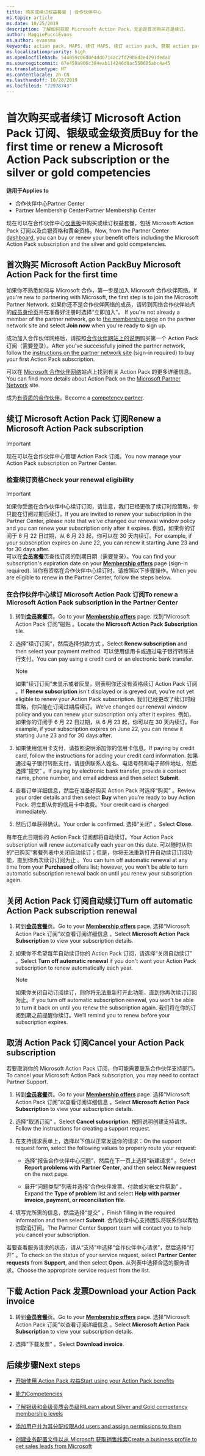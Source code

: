 ```yaml
---
title: 购买或续订权益套餐 | 合作伙伴中心
ms.topic: article
ms.date: 10/25/2019
description: 了解如何获取 Microsoft Action Pack，无论是首次购买还是续订。
author: MaggiePucciEvans
ms.author: evansma
keywords: action pack, MAPS, 续订 MAPS, 续订 action pack, 获取 action pack
ms.localizationpriority: high
ms.openlocfilehash: 544059c06d0e4dd0714ac2fd29b8d2e4291deda1
ms.sourcegitcommit: 07e459a906c384eab114246d0ac550605abc4a45
ms.translationtype: HT
ms.contentlocale: zh-CN
ms.lasthandoff: 10/28/2019
ms.locfileid: "72978743"
---
```

# <a name="buy-for-the-first-time-or-renew-a-microsoft-action-pack-subscription-or-the-silver-or-gold-competencies"></a><span data-ttu-id="7e0f0-104">首次购买或者续订 Microsoft Action Pack 订阅、银级或金级资质</span><span class="sxs-lookup"><span data-stu-id="7e0f0-104">Buy for the first time or renew a Microsoft Action Pack subscription or the silver or gold competencies</span></span>

<span data-ttu-id="7e0f0-105">**适用于**</span><span class="sxs-lookup"><span data-stu-id="7e0f0-105">**Applies to**</span></span>

-  <span data-ttu-id="7e0f0-106">合作伙伴中心</span><span class="sxs-lookup"><span data-stu-id="7e0f0-106">Partner Center</span></span>
-  <span data-ttu-id="7e0f0-107">Partner Membership Center</span><span class="sxs-lookup"><span data-stu-id="7e0f0-107">Partner Membership Center</span></span>

<span data-ttu-id="7e0f0-108">现在可以在合作伙伴中心[仪表板](https://docs.microsoft.com/partner-center/)中购买或续订权益套餐，包括 Microsoft Action Pack 订阅以及白银资格和黄金资格。</span><span class="sxs-lookup"><span data-stu-id="7e0f0-108">Now, from the Partner Center [dashboard](https://docs.microsoft.com/partner-center/), you can buy or renew your benefit offers including the Microsoft Action Pack subscription and the silver and gold competencies.</span></span> 

## <a name="buy-microsoft-action-pack-for-the-first-time"></a><span data-ttu-id="7e0f0-109">首次购买 Microsoft Action Pack</span><span class="sxs-lookup"><span data-stu-id="7e0f0-109">Buy Microsoft Action Pack for the first time</span></span>

<span data-ttu-id="7e0f0-110">如果你不熟悉如何与 Microsoft 合作，第一步是加入 Microsoft 合作伙伴网络。</span><span class="sxs-lookup"><span data-stu-id="7e0f0-110">If you're new to partnering with Microsoft, the first step is to join the Microsoft Partner Network.</span></span> <span data-ttu-id="7e0f0-111">如果你还不是合作伙伴网络的成员，请转到网络合作伙伴站点的[成员身份页](https://partner.microsoft.com/membership)并在准备好注册时选择“立即加入”。 </span><span class="sxs-lookup"><span data-stu-id="7e0f0-111">If you're not already a member of the partner network, go to [the membership page](https://partner.microsoft.com/membership) on the partner network site and select **Join now** when you're ready to sign up.</span></span> 

<span data-ttu-id="7e0f0-112">成功加入合作伙伴网络后，请按照[合作伙伴网站上的说明](https://partner.microsoft.com/membership/action-pack)购买第一个 Action Pack 订阅（需要登录）。</span><span class="sxs-lookup"><span data-stu-id="7e0f0-112">After you've successfully joined the partner network, follow the [instructions on the partner network site](https://partner.microsoft.com/membership/action-pack) (sign-in required) to buy your first Action Pack subscription.</span></span> 

<span data-ttu-id="7e0f0-113">可以在 [Microsoft 合作伙伴网络](https://partner.microsoft.com/membership/internal-use-software#simple-tab-content-3)站点上找到有关 Action Pack 的更多详细信息。</span><span class="sxs-lookup"><span data-stu-id="7e0f0-113">You can find more details about Action Pack on the [Microsoft Partner Network](https://partner.microsoft.com/membership/internal-use-software#simple-tab-content-3) site.</span></span>

<span data-ttu-id="7e0f0-114">成为[有资质的合作伙伴](https://partner.microsoft.com/membership/competencies)。</span><span class="sxs-lookup"><span data-stu-id="7e0f0-114">Become a [competency partner](https://partner.microsoft.com/membership/competencies).</span></span> 

## <a name="renew-a-microsoft-action-pack-subscription"></a><span data-ttu-id="7e0f0-115">续订 Microsoft Action Pack 订阅</span><span class="sxs-lookup"><span data-stu-id="7e0f0-115">Renew a Microsoft Action Pack subscription</span></span>

>[!IMPORTANT]
><span data-ttu-id="7e0f0-116">现在可以在合作伙伴中心管理 Action Pack 订阅。</span><span class="sxs-lookup"><span data-stu-id="7e0f0-116">You now manage your Action Pack subscription on Partner Center.</span></span>

### <a name="check-your-renewal-eligibility"></a><span data-ttu-id="7e0f0-117">检查续订资格</span><span class="sxs-lookup"><span data-stu-id="7e0f0-117">Check your renewal eligibility</span></span>

>[!IMPORTANT]
><span data-ttu-id="7e0f0-118">如果你受邀在合作伙伴中心续订订阅，请注意，我们已经更改了续订时段策略，你只能在订阅过期后续订。</span><span class="sxs-lookup"><span data-stu-id="7e0f0-118">If you are invited to renew your subscription in the Partner Center, please note that we've changed our renewal window policy and you can renew your subscription only after it expires.</span></span> <span data-ttu-id="7e0f0-119">例如，如果你的订阅于 6 月 22 日过期，从 6 月 23 起，你可以在 30 天内续订。</span><span class="sxs-lookup"><span data-stu-id="7e0f0-119">For example, if your subscription expires on June 22, you can renew it starting June 23 and for 30 days after.</span></span>       
><span data-ttu-id="7e0f0-120">可以在[**会员套餐**](https://partnercenter.microsoft.com/pcv/partnership/offers)页查找订阅的到期日期（需要登录）。</span><span class="sxs-lookup"><span data-stu-id="7e0f0-120">You can find your subscription's expiration date on your [**Membership offers**](https://partnercenter.microsoft.com/pcv/partnership/offers) page (sign-in required).</span></span> <span data-ttu-id="7e0f0-121">当你有资格在合作伙伴中心续订时，请按照以下步骤操作。</span><span class="sxs-lookup"><span data-stu-id="7e0f0-121">When you are eligible to renew in the Partner Center, follow the steps below.</span></span>  

### <a name="to-renew-a-microsoft-action-pack-subscription-in-the-partner-center"></a><span data-ttu-id="7e0f0-122">在合作伙伴中心续订 Microsoft Action Pack 订阅</span><span class="sxs-lookup"><span data-stu-id="7e0f0-122">To renew a Microsoft Action Pack subscription in the Partner Center</span></span>

1. <span data-ttu-id="7e0f0-123">转到[**会员套餐**](https://partnercenter.microsoft.com/pcv/partnership/offers)页。</span><span class="sxs-lookup"><span data-stu-id="7e0f0-123">Go to your [**Membership offers**](https://partnercenter.microsoft.com/pcv/partnership/offers) page.</span></span> <span data-ttu-id="7e0f0-124">找到“Microsoft Action Pack 订阅”磁贴  。</span><span class="sxs-lookup"><span data-stu-id="7e0f0-124">Locate the **Microsoft Action Pack Subscription** tile.</span></span>  

2. <span data-ttu-id="7e0f0-125">选择“续订订阅”，然后选择付款方式  。</span><span class="sxs-lookup"><span data-stu-id="7e0f0-125">Select **Renew subscription** and then select your payment method.</span></span> <span data-ttu-id="7e0f0-126">可以使用信用卡或通过电子银行转账进行支付。</span><span class="sxs-lookup"><span data-stu-id="7e0f0-126">You can pay using a credit card or an electronic bank transfer.</span></span>

    >[!NOTE]
    ><span data-ttu-id="7e0f0-127">如果“续订订阅”未显示或者灰显，则表明你还没有资格续订 Action Pack 订阅  。</span><span class="sxs-lookup"><span data-stu-id="7e0f0-127">If **Renew subscription** isn't displayed or is greyed out, you're not yet eligible to renew your Action Pack subscription.</span></span> <span data-ttu-id="7e0f0-128">我们已经更改了续订时段策略，你只能在订阅过期后续订。</span><span class="sxs-lookup"><span data-stu-id="7e0f0-128">We've changed our renewal window policy and you can renew your subscription only after it expires.</span></span> <span data-ttu-id="7e0f0-129">例如，如果你的订阅于 6 月 22 日过期，从 6 月 23 起，你可以在 30 天内续订。</span><span class="sxs-lookup"><span data-stu-id="7e0f0-129">For example, if your subscription expires on June 22, you can renew it starting June 23 and for 30 days after.</span></span>  

3. <span data-ttu-id="7e0f0-130">如果使用信用卡支付，请按照说明添加你的信用卡信息。</span><span class="sxs-lookup"><span data-stu-id="7e0f0-130">If paying by credit card, follow the instructions for adding your credit card information.</span></span> <span data-ttu-id="7e0f0-131">如果通过电子银行转账支付，请提供联系人姓名、电话号码和电子邮件地址，然后选择“提交”  。</span><span class="sxs-lookup"><span data-stu-id="7e0f0-131">If paying by electronic bank transfer, provide a contact name, phone number, and email address and then select **Submit**.</span></span> 
     
4. <span data-ttu-id="7e0f0-132">查看订单详细信息，然后在准备好购买 Action Pack 时选择“购买”  。</span><span class="sxs-lookup"><span data-stu-id="7e0f0-132">Review your order details and then select **Buy** when you’re ready to buy Action Pack.</span></span> <span data-ttu-id="7e0f0-133">将立即从你的信用卡中收费。</span><span class="sxs-lookup"><span data-stu-id="7e0f0-133">Your credit card is charged immediately.</span></span>

5. <span data-ttu-id="7e0f0-134">然后订单获得确认。</span><span class="sxs-lookup"><span data-stu-id="7e0f0-134">Your order is confirmed.</span></span> <span data-ttu-id="7e0f0-135">选择“关闭”  。</span><span class="sxs-lookup"><span data-stu-id="7e0f0-135">Select **Close**.</span></span>

<span data-ttu-id="7e0f0-136">每年在此日期你的 Action Pack 订阅都将自动续订。</span><span class="sxs-lookup"><span data-stu-id="7e0f0-136">Your Action Pack subscription will renew automatically each year on this date.</span></span> <span data-ttu-id="7e0f0-137">可以随时从你的“已购买”套餐列表中关闭自动续订；但是，你将无法重新打开自动续订订阅功能，直到你再次续订订阅为止  。</span><span class="sxs-lookup"><span data-stu-id="7e0f0-137">You can turn off automatic renewal at any time from your **Purchased** offers list; however, you won't be able to turn automatic subscription renewal back on until you renew your subscription again.</span></span> 


## <a name="turn-off-automatic-action-pack-subscription-renewal"></a><span data-ttu-id="7e0f0-138">关闭 Action Pack 订阅自动续订</span><span class="sxs-lookup"><span data-stu-id="7e0f0-138">Turn off automatic Action Pack subscription renewal</span></span>

1. <span data-ttu-id="7e0f0-139">转到[**会员套餐**](https://partnercenter.microsoft.com/pcv/partnership/offers)页。</span><span class="sxs-lookup"><span data-stu-id="7e0f0-139">Go to your [**Membership offers**](https://partnercenter.microsoft.com/pcv/partnership/offers) page.</span></span>  <span data-ttu-id="7e0f0-140">选择“Microsoft Action Pack 订阅”以查看订阅详细信息  。</span><span class="sxs-lookup"><span data-stu-id="7e0f0-140">Select **Microsoft Action Pack Subscription** to view your subscription details.</span></span> 

2. <span data-ttu-id="7e0f0-141">如果你不希望每年自动续订你的 Action Pack 订阅，请选择“关闭自动续订”  。</span><span class="sxs-lookup"><span data-stu-id="7e0f0-141">Select **Turn off automatic renewal** if you don't want your Action Pack subscription to renew automatically each year.</span></span> 

    >[!NOTE]
    ><span data-ttu-id="7e0f0-142">如果你关闭自动订阅续订，则你将无法重新打开此功能，直到你再次续订订阅为止。</span><span class="sxs-lookup"><span data-stu-id="7e0f0-142">If you turn off automatic subscription renewal, you won’t be able to turn it back on until you renew the subscription again.</span></span> <span data-ttu-id="7e0f0-143">我们将在你的订阅到期之前提醒你续订。</span><span class="sxs-lookup"><span data-stu-id="7e0f0-143">We’ll remind you to renew before your subscription expires.</span></span>


## <a name="cancel-your-action-pack-subscription"></a><span data-ttu-id="7e0f0-144">取消 Action Pack 订阅</span><span class="sxs-lookup"><span data-stu-id="7e0f0-144">Cancel your Action Pack subscription</span></span>

<span data-ttu-id="7e0f0-145">若要取消你的 Microsoft Action Pack 订阅，你可能需要联系合作伙伴支持部门。</span><span class="sxs-lookup"><span data-stu-id="7e0f0-145">To cancel your Microsoft Action Pack subscription, you may need to contact Partner Support.</span></span>

1. <span data-ttu-id="7e0f0-146">转到[**会员套餐**](https://partnercenter.microsoft.com/pcv/partnership/offers)页。</span><span class="sxs-lookup"><span data-stu-id="7e0f0-146">Go to your [**Membership offers**](https://partnercenter.microsoft.com/pcv/partnership/offers) page.</span></span> <span data-ttu-id="7e0f0-147">选择“Microsoft Action Pack 订阅”以查看订阅详细信息  。</span><span class="sxs-lookup"><span data-stu-id="7e0f0-147">Select **Microsoft Action Pack Subscription** to view your subscription details.</span></span> 

3. <span data-ttu-id="7e0f0-148">选择“取消订阅”  。</span><span class="sxs-lookup"><span data-stu-id="7e0f0-148">Select **Cancel subscription**.</span></span> <span data-ttu-id="7e0f0-149">按照说明创建支持请求。</span><span class="sxs-lookup"><span data-stu-id="7e0f0-149">Follow the instructions for creating a support request.</span></span> 

4. <span data-ttu-id="7e0f0-150">在支持请求表单上，选择以下值以正常发送你的请求：</span><span class="sxs-lookup"><span data-stu-id="7e0f0-150">On the support request form, select the following values to properly route your request:</span></span>

    -  <span data-ttu-id="7e0f0-151">选择“报告合作伙伴中心问题”，然后在下一页上选择“新建请求”   。</span><span class="sxs-lookup"><span data-stu-id="7e0f0-151">Select **Report problems with Partner Center**, and then select **New request** on the next page.</span></span>

    -  <span data-ttu-id="7e0f0-152">展开“问题类型”列表并选择“合作伙伴发票、付款或对帐文件帮助”   。</span><span class="sxs-lookup"><span data-stu-id="7e0f0-152">Expand the **Type of problem** list and select **Help with partner invoice, payment, or reconciliation file**.</span></span> 

5. <span data-ttu-id="7e0f0-153">填写完所需的信息，然后选择“提交”  。</span><span class="sxs-lookup"><span data-stu-id="7e0f0-153">Finish filling in the required information and then select **Submit**.</span></span> <span data-ttu-id="7e0f0-154">合作伙伴中心支持团队将联系你以帮助你取消订阅。</span><span class="sxs-lookup"><span data-stu-id="7e0f0-154">The Partner Center Support team will contact you to help you cancel your subscription.</span></span>

<span data-ttu-id="7e0f0-155">若要查看服务请求的状态，请从“支持”中选择“合作伙伴中心请求”，然后选择“打开”    。</span><span class="sxs-lookup"><span data-stu-id="7e0f0-155">To check on the status of your service request, select **Partner Center requests** from **Support**, and then select **Open**.</span></span> <span data-ttu-id="7e0f0-156">从列表中选择合适的服务请求。</span><span class="sxs-lookup"><span data-stu-id="7e0f0-156">Choose the appropriate service request from the list.</span></span>  

## <a name="download-your-action-pack-invoice"></a><span data-ttu-id="7e0f0-157">下载 Action Pack 发票</span><span class="sxs-lookup"><span data-stu-id="7e0f0-157">Download your Action Pack invoice</span></span>

1. <span data-ttu-id="7e0f0-158">转到[**会员套餐**](https://partnercenter.microsoft.com/pcv/partnership/offers)页。</span><span class="sxs-lookup"><span data-stu-id="7e0f0-158">Go to your [**Membership offers**](https://partnercenter.microsoft.com/pcv/partnership/offers) page.</span></span> <span data-ttu-id="7e0f0-159">选择“Microsoft Action Pack 订阅”以查看订阅详细信息  。</span><span class="sxs-lookup"><span data-stu-id="7e0f0-159">Select **Microsoft Action Pack Subscription** to view your subscription details.</span></span> 

3. <span data-ttu-id="7e0f0-160">选择“下载发票”  。</span><span class="sxs-lookup"><span data-stu-id="7e0f0-160">Select **Download invoice**.</span></span>
 
## <a name="next-steps"></a><span data-ttu-id="7e0f0-161">后续步骤</span><span class="sxs-lookup"><span data-stu-id="7e0f0-161">Next steps</span></span>

-   [<span data-ttu-id="7e0f0-162">开始使用 Action Pack 权益</span><span class="sxs-lookup"><span data-stu-id="7e0f0-162">Start using your Action Pack benefits</span></span>](manage-your-partner-network-benefits.md)

-   [<span data-ttu-id="7e0f0-163">能力</span><span class="sxs-lookup"><span data-stu-id="7e0f0-163">Competencies</span></span>](learn-about-competencies.md)

-   [<span data-ttu-id="7e0f0-164">了解银级和金级资质会员级别</span><span class="sxs-lookup"><span data-stu-id="7e0f0-164">Learn about Silver and Gold competency membership levels</span></span>](https://partner.microsoft.com/membership/internal-use-software#simple-tab-content-2)

-   [<span data-ttu-id="7e0f0-165">添加用户并为其分配权限</span><span class="sxs-lookup"><span data-stu-id="7e0f0-165">Add users and assign permissions to them</span></span>](create-user-accounts-and-set-permissions.md)

-   [<span data-ttu-id="7e0f0-166">创建业务配置文件以从 Microsoft 获取销售线索</span><span class="sxs-lookup"><span data-stu-id="7e0f0-166">Create a business profile to get sales leads from Microsoft</span></span>](create-a-marketing-profile.md)



